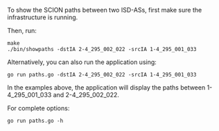 To show the SCION paths between two ISD-ASs, first make sure the infrastructure is running.

Then, run:
```
make
./bin/showpaths -dstIA 2-4_295_002_022 -srcIA 1-4_295_001_033
```

Alternatively, you can also run the application using:
```
go run paths.go -dstIA 2-4_295_002_022 -srcIA 1-4_295_001_033
```
In the examples above, the application will display the paths between 1-4_295_001_033 and 
2-4_295_002_022.

For complete options:
```
go run paths.go -h
```
